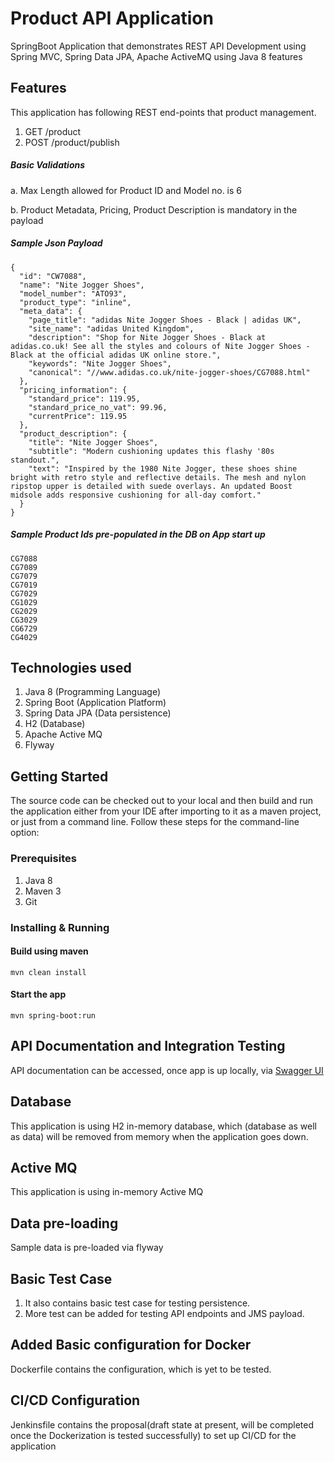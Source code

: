 # Product API Application

SpringBoot Application that demonstrates REST API Development using Spring MVC, Spring Data JPA, Apache ActiveMQ using Java 8 features

## Features

This application has following REST end-points that product management. 

1. GET /product
2. POST /product/publish
    
#####  Basic Validations
a. Max Length allowed for Product ID and Model no. is 6

b. Product Metadata, Pricing, Product Description is mandatory in the payload

##### Sample Json Payload

```
{
  "id": "CW7088",
  "name": "Nite Jogger Shoes",
  "model_number": "ATO93",
  "product_type": "inline",
  "meta_data": {
    "page_title": "adidas Nite Jogger Shoes - Black | adidas UK",
    "site_name": "adidas United Kingdom",
    "description": "Shop for Nite Jogger Shoes - Black at adidas.co.uk! See all the styles and colours of Nite Jogger Shoes - Black at the official adidas UK online store.",
    "keywords": "Nite Jogger Shoes",
    "canonical": "//www.adidas.co.uk/nite-jogger-shoes/CG7088.html"
  },
  "pricing_information": {
    "standard_price": 119.95,
    "standard_price_no_vat": 99.96,
    "currentPrice": 119.95
  },
  "product_description": {
    "title": "Nite Jogger Shoes",
    "subtitle": "Modern cushioning updates this flashy '80s standout.",
    "text": "Inspired by the 1980 Nite Jogger, these shoes shine bright with retro style and reflective details. The mesh and nylon ripstop upper is detailed with suede overlays. An updated Boost midsole adds responsive cushioning for all-day comfort."
  }
} 

```

##### Sample Product Ids pre-populated in the DB on App start up
```
CG7088
CG7089
CG7079
CG7019
CG7029
CG1029
CG2029
CG3029
CG6729
CG4029

```


## Technologies used

1. Java 8 (Programming Language)
2. Spring Boot (Application Platform)
3. Spring Data JPA (Data persistence)
4. H2 (Database)
5. Apache Active MQ
6. Flyway


## Getting Started

The source code can be checked out to your local and then build and run the application either from your IDE after importing to it as a maven project, or just from a command line. Follow these steps for the command-line option:  

### Prerequisites
1. Java 8
2. Maven 3
3. Git


### Installing & Running

####  Build using maven 
	
```
mvn clean install
```
	
#### Start the app
	
```
mvn spring-boot:run
```
		   
## API Documentation and Integration Testing 

API documentation can be accessed, once app is up locally, via [Swagger UI](http://localhost:8081/swagger-ui.html) 


## Database

This application is using H2 in-memory database, which (database as well as data) will be removed from memory when the application goes down.

## Active MQ

This application is using in-memory Active MQ

## Data pre-loading

Sample data is pre-loaded via flyway

## Basic Test Case

1. It also contains basic test case for testing persistence. 
2. More test can be added for testing API endpoints and JMS payload.

## Added Basic configuration for Docker

Dockerfile contains the configuration, which is yet to be tested.

## CI/CD Configuration

Jenkinsfile contains the proposal(draft state at present, will be completed once the Dockerization is tested successfully) to set up CI/CD for the application
